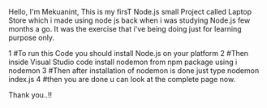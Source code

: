 Hello, I'm Mekuanint, This is my firsT Node.js small Project called Laptop Store which i made using node js back when i was studying Node.js few months a go. It was 
the exercise that i've being doing just for learning purpose only.

1 #To run this Code you should install Node.js on your platform
2 #Then inside Visual Studio code install nodemon from npm package using i nodemon
3 #Then after installation of nodemon is done just type nodemon index.js
4 #then you are done u can look at the complete page now.

Thank you..!!
